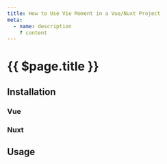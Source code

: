 ```yaml
---
title: How to Use Vie Moment in a Vue/Nuxt Project
meta:
  - name: description
    ? content
---
```


# {{ $page.title }}

<start-tutorial demo="vue-moment" />

## Installation

### Vue

### Nuxt

## Usage
